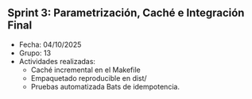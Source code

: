 
## Sprint 3: Parametrización, Caché e Integración Final
- Fecha: 04/10/2025
- Grupo: 13
- Actividades realizadas:
  - Caché incremental en el Makefile
  - Empaquetado reproducible en dist/
  - Pruebas automatizada Bats de idempotencia.
